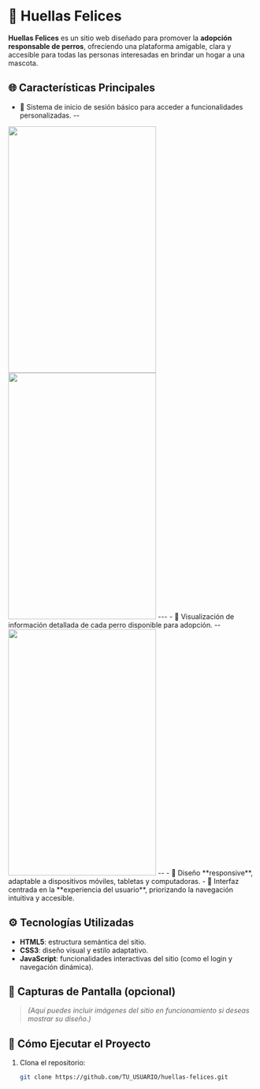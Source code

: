 # 🐾 Huellas Felices

**Huellas Felices** es un sitio web diseñado para promover la **adopción responsable de perros**, ofreciendo una plataforma amigable, clara y accesible para todas las personas interesadas en brindar un hogar a una mascota.

## 🌐 Características Principales

- 🔐 Sistema de inicio de sesión básico para acceder a funcionalidades personalizadas.
--
<img src="https://github.com/user-attachments/assets/63965537-48c6-40cd-ba11-f127f6a8d549" width="300" height="500">
<img src="https://github.com/user-attachments/assets/292087ca-054f-4b8d-b8d6-4f4c8134cea3" width="300" height="500">
---
- 🐶 Visualización de información detallada de cada perro disponible para adopción.
--
<img src="https://github.com/user-attachments/assets/63965537-48c6-40cd-ba11-f127f6a8d549" width="300" height="500">
--
- 📱 Diseño **responsive**, adaptable a dispositivos móviles, tabletas y computadoras.
- 🧭 Interfaz centrada en la **experiencia del usuario**, priorizando la navegación intuitiva y accesible.

## ⚙️ Tecnologías Utilizadas

- **HTML5**: estructura semántica del sitio.
- **CSS3**: diseño visual y estilo adaptativo.
- **JavaScript**: funcionalidades interactivas del sitio (como el login y navegación dinámica).

## 📸 Capturas de Pantalla (opcional)

> *(Aquí puedes incluir imágenes del sitio en funcionamiento si deseas mostrar su diseño.)*

## 🚀 Cómo Ejecutar el Proyecto

1. Clona el repositorio:

   ```bash
   git clone https://github.com/TU_USUARIO/huellas-felices.git
